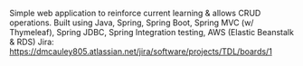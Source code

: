 Simple web application to reinforce current learning & allows CRUD operations. Built using Java, Spring, Spring Boot, Spring MVC (w/ Thymeleaf), Spring JDBC, Spring Integration testing, AWS (Elastic Beanstalk & RDS)
Jira: https://dmcauley805.atlassian.net/jira/software/projects/TDL/boards/1 
